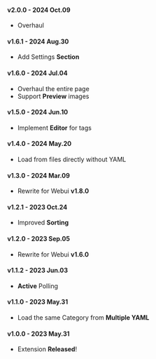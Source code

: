#### v2.0.0 - 2024 Oct.09
- Overhaul

#### v1.6.1 - 2024 Aug.30
- Add Settings **Section**

#### v1.6.0 - 2024 Jul.04
- Overhaul the entire page
- Support **Preview** images

#### v1.5.0 - 2024 Jun.10
- Implement **Editor** for tags

#### v1.4.0 - 2024 May.20
- Load from files directly without YAML

#### v1.3.0 - 2024 Mar.09
- Rewrite for Webui **v1.8.0**

#### v1.2.1 - 2023 Oct.24
- Improved **Sorting**

#### v1.2.0 - 2023 Sep.05
- Rewrite for Webui **v1.6.0**

#### v1.1.2 - 2023 Jun.03
- **Active** Polling

#### v1.1.0 - 2023 May.31
- Load the same Category from **Multiple YAML**

#### v1.0.0 - 2023 May.31
- Extension **Released**!
